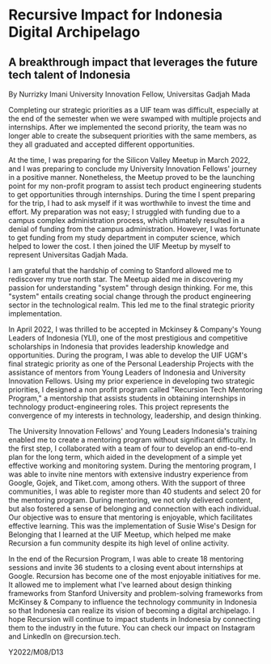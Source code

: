 # Recursive Impact for Indonesia Digital Archipelago

## A breakthrough impact that leverages the future tech talent of Indonesia

By Nurrizky Imani
University Innovation Fellow, Universitas Gadjah Mada

Completing our strategic priorities as a UIF team was difficult, especially at the end of the semester when we were swamped with multiple projects and internships. After we implemented the second priority, the team was no longer able to create the subsequent priorities with the same members, as they all graduated and accepted different opportunities. 

At the time, I was preparing for the Silicon Valley Meetup in March 2022, and I was preparing to conclude my University Innovation Fellows' journey in a positive manner. Nonetheless, the Meetup proved to be the launching point for my non-profit program to assist tech product engineering students to get opportunities through internships. During the time I spent preparing for the trip, I had to ask myself if it was worthwhile to invest the time and effort. My preparation was not easy; I struggled with funding due to a campus complex administration process, which ultimately resulted in a denial of funding from the campus administration. However, I was fortunate to get funding from my study department in computer science, which helped to lower the cost. I then joined the UIF Meetup by myself to represent Universitas Gadjah Mada. 

I am grateful that the hardship of coming to Stanford allowed me to rediscover my true north star. The Meetup aided me in discovering my passion for understanding "system" through design thinking. For me, this "system" entails creating social change through the product engineering sector in the technological realm. This led me to the final strategic priority implementation.

In April 2022, I was thrilled to be accepted in Mckinsey & Company's Young Leaders of Indonesia (YLI), one of the most prestigious and competitive scholarships in Indonesia that provides leadership knowledge and opportunities. During the program, I was able to develop the UIF UGM's final strategic priority as one of the Personal Leadership Projects with the assistance of mentors from Young Leaders of Indonesia and University Innovation Fellows. Using my prior experience in developing two strategic priorities, I designed a non profit program called "Recursion Tech Mentoring Program," a mentorship that assists students in obtaining internships in technology product-engineering roles. This project represents the convergence of my interests in technology, leadership, and design thinking.

The University Innovation Fellows' and Young Leaders Indonesia's training enabled me to create a mentoring program without significant difficulty. In the first step, I collaborated with a team of four to develop an end-to-end plan for the long term, which aided in the development of a simple yet effective working and monitoring system. During the mentoring program, I was able to invite nine mentors with extensive industry experience from Google, Gojek, and Tiket.com, among others. With the support of three communities, I was able to register more than 40 students and select 20 for the mentoring program. During mentoring, we not only delivered content, but also fostered a sense of belonging and connection with each individual. Our objective was to ensure that mentoring is enjoyable, which facilitates effective learning. This was the implementation of Susie Wise's Design for Belonging that I learned at the UIF Meetup, which helped me make Recursion a fun community despite its high level of online activity.

In the end of the Recursion Program, I was able to create 18 mentoring sessions and invite 36 students to a closing event about internships at Google. Recursion has become one of the most enjoyable initiatives for me. It allowed me to implement what I've learned about design thinking frameworks from Stanford University and problem-solving frameworks from McKinsey & Company to influence the technology community in Indonesia so that Indonesia can realize its vision of becoming a digital archipelago. I hope Recursion will continue to impact students in Indonesia by connecting them to the industry in the future. You can check our impact on Instagram and LinkedIn on @recursion.tech.

Y2022/M08/D13
